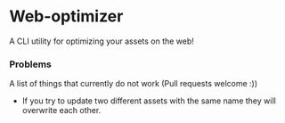 # Web-optimizer


A CLI utility for optimizing your assets on the web!


### Problems

A list of things that currently do not work (Pull requests welcome :))

- If you try to update two different assets with the same name they will overwrite each other.